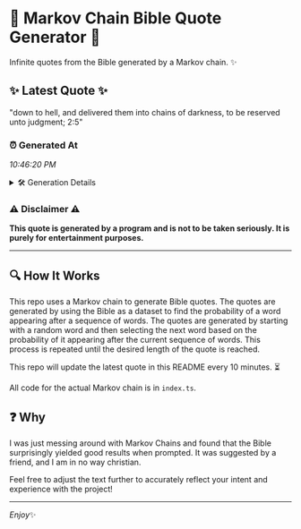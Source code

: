 # 📖 Markov Chain Bible Quote Generator 📖

Infinite quotes from the Bible generated by a Markov chain. ✨

## ✨ Latest Quote ✨
"down to hell, and delivered them into chains of darkness, to be reserved unto judgment; 2:5"

### ⏰ Generated At
*10:46:20 PM*

<details>
    <summary>🛠️ Generation Details</summary>
    <p>
        <strong>🌱 Seed:</strong> down<br>
        <strong>🔄 Iterations:</strong> 15<br>
        <strong>📜 Context History:</strong><br>[ down ]: to<br>[ down, to ]: hell,<br>[ down, to, hell, ]: and<br>[ down, to, hell,, and ]: delivered<br>[ down, to, hell,, and, delivered ]: them<br>[ down, to, hell,, and, delivered, them ]: into<br>[ to, hell,, and, delivered, them, into ]: chains<br>[ hell,, and, delivered, them, into, chains ]: of<br>[ and, delivered, them, into, chains, of ]: darkness,<br>[ delivered, them, into, chains, of, darkness, ]: to<br>[ them, into, chains, of, darkness,, to ]: be<br>[ into, chains, of, darkness,, to, be ]: reserved<br>[ chains, of, darkness,, to, be, reserved ]: unto<br>[ of, darkness,, to, be, reserved, unto ]: judgment;<br>[ darkness,, to, be, reserved, unto, judgment; ]: 2:5<br>
    </p>
</details>

### ⚠️ Disclaimer ⚠️
**This quote is generated by a program and is not to be taken seriously. It is purely for entertainment purposes.**

---

## 🔍 How It Works

This repo uses a Markov chain to generate Bible quotes. The quotes are generated by using the Bible as a dataset to find the probability of a word appearing after a sequence of words. The quotes are generated by starting with a random word and then selecting the next word based on the probability of it appearing after the current sequence of words. This process is repeated until the desired length of the quote is reached.

This repo will update the latest quote in this README every 10 minutes. ⏳

All code for the actual Markov chain is in `index.ts`.

## ❓ Why

I was just messing around with Markov Chains and found that the Bible surprisingly yielded good results when prompted. 
It was suggested by a friend, and I am in no way christian.

Feel free to adjust the text further to accurately reflect your intent and experience with the project!

---

*Enjoy*✨
